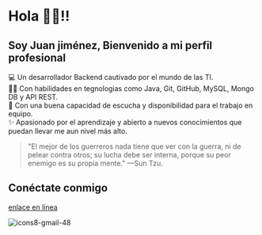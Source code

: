 # Hola 👋🏻!! 
## Soy Juan jiménez, Bienvenido a mi perfil profesional   
💻 Un desarrollador Backend cautivado por el mundo de las TI.  
👩‍💻 Con habilidades en tegnologias como Java, Git, GitHub, MySQL, Mongo DB y API REST.  
🤝 Con una buena capacidad de escucha y disponibilidad para el trabajo en equipo.  
✨ Apasionado por el aprendizaje y abierto a nuevos conocimientos que puedan llevar me aun nivel más alto.

> "El mejor de los guerreros nada tiene que ver con la guerra, ni de pelear contra otros; su lucha debe ser interna, porque su peor enemigo es su propia mente." —Sun Tzu.

## Conéctate conmigo  
[enlace en línea](http://www.limni.net)

![icons8-gmail-48](https://github.com/juancjimenz/juancjimenz/assets/91756353/2aebe418-5f43-4b5d-a624-07b1aa0ebb33)
